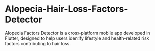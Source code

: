 # Alopecia-Hair-Loss-Factors-Detector
Alopecia Factors Detector is a cross-platform mobile app developed in Flutter, designed to help users identify lifestyle and health-related risk factors contributing to hair loss.
